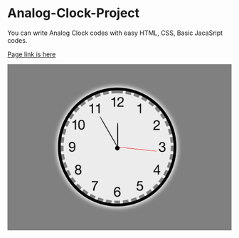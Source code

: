 # Analog-Clock-Project
You can write Analog Clock codes with easy HTML, CSS, Basic JacaSript codes.

[Page link is here](https://fatihcaliss.github.io/Analog-Clock-Project/)

![ClockPreview](https://github.com/fatihcaliss/Analog-Clock-Project/blob/master/AnalogClockPreview.PNG?raw=true)
